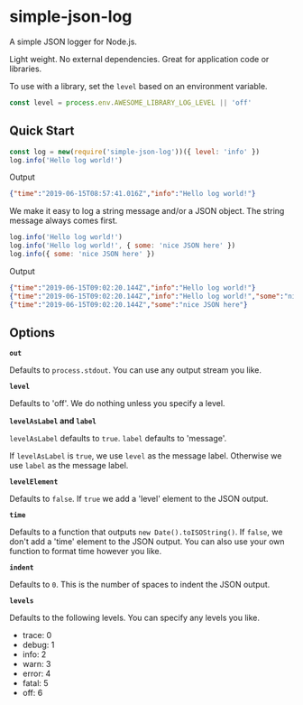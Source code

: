 # simple-json-log

A simple JSON logger for Node.js.

Light weight. No external dependencies. Great for application code or
libraries.

To use with a library, set the `level` based on an environment variable.

```js
const level = process.env.AWESOME_LIBRARY_LOG_LEVEL || 'off'
```

## Quick Start

```js
const log = new(require('simple-json-log'))({ level: 'info' })
log.info('Hello log world!')
```

Output

```json
{"time":"2019-06-15T08:57:41.016Z","info":"Hello log world!"}
```

We make it easy to log a string message and/or a JSON object.
The string message always comes first.

```js
log.info('Hello log world!')
log.info('Hello log world!', { some: 'nice JSON here' })
log.info({ some: 'nice JSON here' })
```

Output

```json
{"time":"2019-06-15T09:02:20.144Z","info":"Hello log world!"}
{"time":"2019-06-15T09:02:20.144Z","info":"Hello log world!","some":"nice JSON here"}
{"time":"2019-06-15T09:02:20.144Z","some":"nice JSON here"}
```

## Options

**`out`**

Defaults to `process.stdout`. You can use any output stream you
like.

**`level`**

Defaults to 'off'. We do nothing unless you specify a level.

**`levelAsLabel` and `label`**

`levelAsLabel` defaults to `true`.
`label` defaults to 'message'.

If `levelAsLabel` is `true`, we use `level` as the message label.
Otherwise we use `label` as the message label.

**`levelElement`**

Defaults to `false`. If `true` we add a 'level' element to the JSON output.

**`time`**

Defaults to a function that outputs `new Date().toISOString()`.
If `false`, we don't add a 'time' element to the JSON output.
You can also use your own function to format time however you like.

**`indent`**

Defaults to `0`. This is the number of spaces to indent the JSON output.

**`levels`**

Defaults to the following levels. You can specify any levels you like.

* trace: 0
* debug: 1
* info: 2
* warn: 3
* error: 4
* fatal: 5
* off: 6
